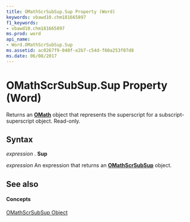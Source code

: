 ```yaml
---
title: OMathScrSubSup.Sup Property (Word)
keywords: vbawd10.chm181665897
f1_keywords:
- vbawd10.chm181665897
ms.prod: word
api_name:
- Word.OMathScrSubSup.Sup
ms.assetid: ac0267f9-040f-e2b7-c54d-f60a253f07d8
ms.date: 06/08/2017
---
```



# OMathScrSubSup.Sup Property (Word)

Returns an **[OMath](omath-object-word.md)** object that represents the superscript for a subscript-superscript object. Read-only.


## Syntax

 _expression_ . **Sup**

 _expression_ An expression that returns an **[OMathScrSubSup](omathscrsubsup-object-word.md)** object.


## See also


#### Concepts


[OMathScrSubSup Object](omathscrsubsup-object-word.md)

